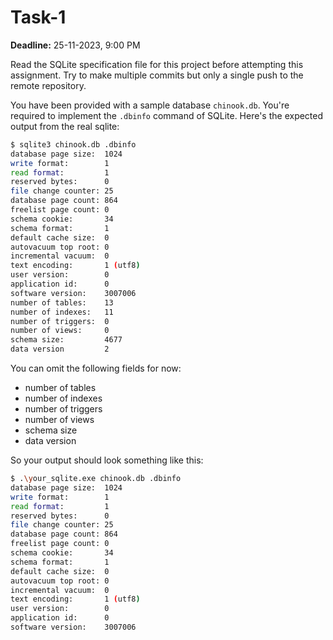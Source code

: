 # Task-1

**Deadline:** 25-11-2023, 9:00 PM

Read the SQLite specification file for this project before attempting this assignment.
Try to make multiple commits but only a single push to the remote repository.

You have been provided with a sample database `chinook.db`. You're required to implement the `.dbinfo` command of SQLite. Here's the expected output from the real sqlite:

```bash
$ sqlite3 chinook.db .dbinfo
database page size:  1024
write format:        1
read format:         1
reserved bytes:      0
file change counter: 25
database page count: 864
freelist page count: 0
schema cookie:       34
schema format:       1
default cache size:  0
autovacuum top root: 0
incremental vacuum:  0
text encoding:       1 (utf8)
user version:        0
application id:      0
software version:    3007006
number of tables:    13
number of indexes:   11
number of triggers:  0
number of views:     0
schema size:         4677
data version         2
```
You can omit the following fields for now:
- number of tables
- number of indexes
- number of triggers
- number of views
- schema size
- data version

So your output should look something like this:

```bash
$ .\your_sqlite.exe chinook.db .dbinfo
database page size:  1024
write format:        1
read format:         1
reserved bytes:      0
file change counter: 25
database page count: 864
freelist page count: 0
schema cookie:       34
schema format:       1
default cache size:  0
autovacuum top root: 0
incremental vacuum:  0
text encoding:       1 (utf8)
user version:        0
application id:      0
software version:    3007006
```